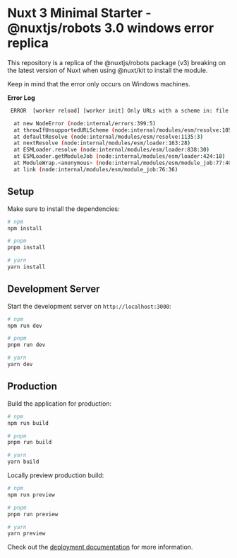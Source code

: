 # Nuxt 3 Minimal Starter - @nuxtjs/robots 3.0 windows error replica

This repository is a replica of the @nuxtjs/robots package (v3) breaking on the latest version of Nuxt when using @nuxt/kit to install the module.

Keep in mind that the error only occurs on Windows machines.

**Error Log**
```bash
 ERROR  [worker reload] [worker init] Only URLs with a scheme in: file and data are supported by the default ESM loader. On Windows, absolute paths must be valid file:// URLs. Received protocol 'c:'

  at new NodeError (node:internal/errors:399:5)
  at throwIfUnsupportedURLScheme (node:internal/modules/esm/resolve:1059:11)
  at defaultResolve (node:internal/modules/esm/resolve:1135:3)
  at nextResolve (node:internal/modules/esm/loader:163:28)
  at ESMLoader.resolve (node:internal/modules/esm/loader:838:30)
  at ESMLoader.getModuleJob (node:internal/modules/esm/loader:424:18)
  at ModuleWrap.<anonymous> (node:internal/modules/esm/module_job:77:40)
  at link (node:internal/modules/esm/module_job:76:36)
```

## Setup

Make sure to install the dependencies:

```bash
# npm
npm install

# pnpm
pnpm install

# yarn
yarn install
```

## Development Server

Start the development server on `http://localhost:3000`:

```bash
# npm
npm run dev

# pnpm
pnpm run dev

# yarn
yarn dev
```

## Production

Build the application for production:

```bash
# npm
npm run build

# pnpm
pnpm run build

# yarn
yarn build
```

Locally preview production build:

```bash
# npm
npm run preview

# pnpm
pnpm run preview

# yarn
yarn preview
```

Check out the [deployment documentation](https://nuxt.com/docs/getting-started/deployment) for more information.
